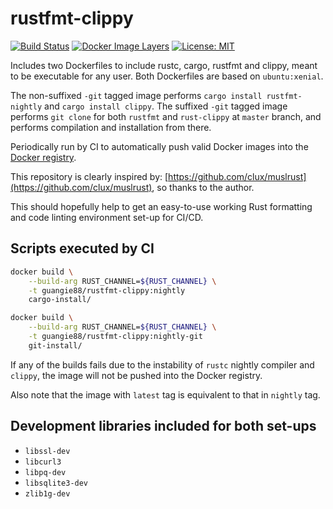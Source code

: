 # rustfmt-clippy

[![Build Status](https://travis-ci.org/guangie88/rustfmt-clippy.svg?branch=master)](https://travis-ci.org/guangie88/rustfmt-clippy)
[![Docker Image Layers](https://images.microbadger.com/badges/image/guangie88/rustfmt-clippy.svg)](https://microbadger.com/images/guangie88/rustfmt-clippy)
[![License: MIT](https://img.shields.io/badge/License-MIT-yellow.svg)](https://opensource.org/licenses/MIT)

Includes two Dockerfiles to include rustc, cargo, rustfmt and clippy, meant to
be executable for any user. Both Dockerfiles are based on `ubuntu:xenial`.

The non-suffixed `-git` tagged image performs `cargo install rustfmt-nightly`
and `cargo install clippy`. The suffixed `-git` tagged image performs
`git clone` for both `rustfmt` and `rust-clippy` at `master` branch, and
performs compilation and installation from there.

Periodically run by CI to automatically push valid Docker images into the
[Docker registry](https://hub.docker.com/r/guangie88/rustfmt-clippy).

This repository is clearly inspired by:
[https://github.com/clux/muslrust](https://github.com/clux/muslrust), so thanks
to the author.

This should hopefully help to get an easy-to-use working Rust formatting and
code linting environment set-up for CI/CD.

## Scripts executed by CI

```bash
docker build \
    --build-arg RUST_CHANNEL=${RUST_CHANNEL} \
    -t guangie88/rustfmt-clippy:nightly
    cargo-install/
```

```bash
docker build \
    --build-arg RUST_CHANNEL=${RUST_CHANNEL} \
    -t guangie88/rustfmt-clippy:nightly-git
    git-install/
```

If any of the builds fails due to the instability of `rustc` nightly compiler
and `clippy`, the image will not be pushed into the Docker registry.

Also note that the image with `latest` tag is equivalent to that in `nightly`
tag.

## Development libraries included for both set-ups

* `libssl-dev`
* `libcurl3`
* `libpq-dev`
* `libsqlite3-dev`
* `zlib1g-dev`
